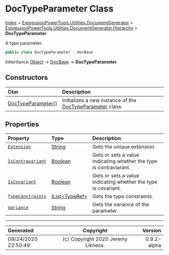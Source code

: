 ﻿# DocTypeParameter Class

[Index](../index.md) > [ExpressionPowerTools.Utilities.DocumentGenerator](ExpressionPowerTools.Utilities.DocumentGenerator.a.md) > [ExpressionPowerTools.Utilities.DocumentGenerator.Hierarchy](ExpressionPowerTools.Utilities.DocumentGenerator.Hierarchy.n.md) > **DocTypeParameter**

A type parameter.

```csharp
public class DocTypeParameter : DocBase
```

Inheritance [Object](https://docs.microsoft.com/dotnet/api/system.object) → [DocBase](ExpressionPowerTools.Utilities.DocumentGenerator.Hierarchy.DocBase.cs.md) → **DocTypeParameter**

## Constructors

| Ctor | Description |
| :-- | :-- |
| [DocTypeParameter()](ExpressionPowerTools.Utilities.DocumentGenerator.Hierarchy.DocTypeParameter.ctor.md#doctypeparameter) | Initializes a new instance of the [DocTypeParameter](ExpressionPowerTools.Utilities.DocumentGenerator.Hierarchy.DocTypeParameter.cs.md) class. |
## Properties

| Property | Type | Description |
| :-- | :-- | :-- |
| [`Extension`](ExpressionPowerTools.Utilities.DocumentGenerator.Hierarchy.DocTypeParameter.Extension.prop.md) | [String](https://docs.microsoft.com/dotnet/api/system.string) | Gets the unique extension. |
| [`IsContravariant`](ExpressionPowerTools.Utilities.DocumentGenerator.Hierarchy.DocTypeParameter.IsContravariant.prop.md) | [Boolean](https://docs.microsoft.com/dotnet/api/system.boolean) | Gets or sets a value indicating whether the type is contraviarant. |
| [`IsCovariant`](ExpressionPowerTools.Utilities.DocumentGenerator.Hierarchy.DocTypeParameter.IsCovariant.prop.md) | [Boolean](https://docs.microsoft.com/dotnet/api/system.boolean) | Gets or sets a value indicating whether the type is covariant. |
| [`TypeConstraints`](ExpressionPowerTools.Utilities.DocumentGenerator.Hierarchy.DocTypeParameter.TypeConstraints.prop.md) | [IList&lt;TypeRef>](https://docs.microsoft.com/dotnet/api/system.collections.generic.ilist-1) | Gets the type constraints. |
| [`Variance`](ExpressionPowerTools.Utilities.DocumentGenerator.Hierarchy.DocTypeParameter.Variance.prop.md) | [String](https://docs.microsoft.com/dotnet/api/system.string) | Gets the variance of the parameter. |


---

| Generated | Copyright | Version |
| :-- | :-: | --: |
| 09/24/2020 22:50:49 | (c) Copyright 2020 Jeremy Likness. | 0.9.2-alpha |
